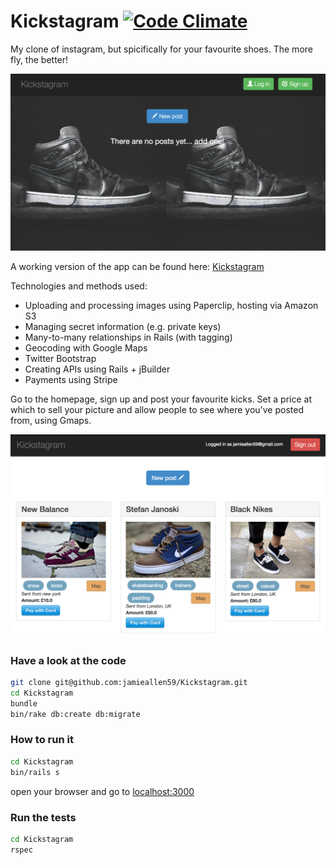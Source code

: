 Kickstagram [![Code Climate](https://codeclimate.com/github/jamieallen59/Kickstagram/badges/gpa.svg)](https://codeclimate.com/github/jamieallen59/Kickstagram)
=============

My clone of instagram, but spicifically for your favourite shoes. The more fly, the better!

![](app/assets/images/homepage_screenshot.png)

A working version of the app can be found here: [Kickstagram](http://kicksta-gram.herokuapp.com/)

Technologies and methods used:
- Uploading and processing images using Paperclip, hosting via Amazon S3
- Managing secret information (e.g. private keys)
- Many-to-many relationships in Rails (with tagging)
- Geocoding with Google Maps
- Twitter Bootstrap
- Creating APIs using Rails + jBuilder
- Payments using Stripe

Go to the homepage, sign up and post your favourite kicks. Set a price at which to sell your picture and allow people to see where you've posted from, using Gmaps.

![](app/assets/images/mainpage_screenshot.png)

### Have a look at the code
```sh
git clone git@github.com:jamieallen59/Kickstagram.git
cd Kickstagram
bundle
bin/rake db:create db:migrate
```

### How to run it
```sh
cd Kickstagram
bin/rails s
```

open your browser and go to [localhost:3000](http://localhost:3000)

### Run the tests
```sh
cd Kickstagram
rspec
```